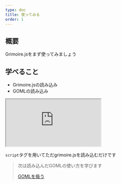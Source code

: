 ```yaml
---
type: doc
title: 使ってみる
order: 1
---
```


## 概要

Grimoire.jsをまず使ってみましょう

## 学べること

* Grimoire.jsの読み込み
* GOMLの読み込み

<iframe class="editor" src="https://grimoiregl.github.io/grimoire.gl-example#tutorial"></iframe>

`script`タグを用いてただgrimoire.jsを読み込むだけです

> 次は読み込んだGOMLの使い方を学びます
>
> [GOMLを扱う](/tutorial/2-handle-goml)
